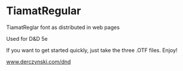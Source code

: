 # TiamatRegular

TiamatReglar font as distributed in web pages

Used for D&D 5e

If you want to get started quickly, just take the three .OTF files. Enjoy!


www.derczynski.com/dnd
